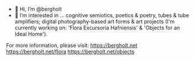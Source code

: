 - 👋 Hi, I’m @bergholt
- 👀 I’m interested in ... cognitive semiotics, poetics & poetry, tubes & tube amplifiers; digital photography-based art forms & art projects (I'm currently working on: 'Flora Excursoria Hafniensis' & 'Objects for an Ideal Home').

<!---
bergholt/bergholt is a ✨ special ✨ repository because its `README.md` (this file) appears on your GitHub profile.
You can click the Preview link to take a look at your changes.
--->

For more information, please visit:
https://bergholt.net
https://bergholt.net/flora
https://bergholt.net/objects

